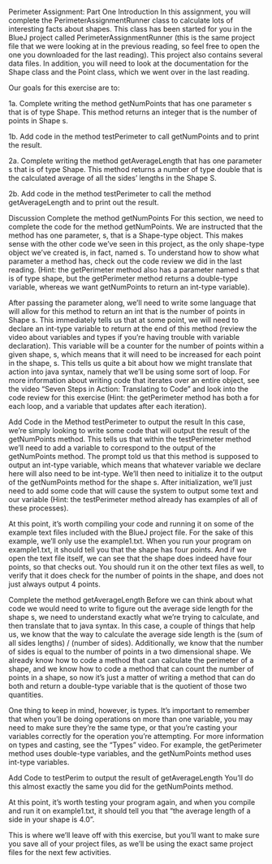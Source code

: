 Perimeter Assignment: Part One
Introduction
In this assignment, you will complete the PerimeterAssignmentRunner class to calculate lots of interesting facts about shapes. 
This class has been started for you in the BlueJ project called PerimeterAssignmentRunner 
(this is the same project file that we were looking at in the previous reading, so feel free to open the one you downloaded for the last reading).
This project also contains several data files. 
In addition, you will need to look at the documentation for the Shape class and the Point class, which we went over in the last reading.

Our goals for this exercise are to: 

1a. Complete writing the method getNumPoints that has one parameter s that is of type Shape. This method returns an integer that is the number of points in Shape s. 

1b. Add code in the method testPerimeter to call getNumPoints and to print the result.

2a. Complete writing the method getAverageLength that has one parameter s that is of type Shape. This method returns a number of type double that is the calculated average of all the sides’ lengths in the Shape S.

2b. Add code in the method testPerimeter to call the method getAverageLength and to print out the result. 

Discussion
Complete the method getNumPoints
For this section, we need to complete the code for the method getNumPoints. We are instructed that the method has one parameter, s, 
that is a Shape-type object. This makes sense with the other code we’ve seen in this project, as the only shape-type object we’ve created is,
in fact, named s. To understand how to show what parameter a method has, check out the code review we did in the last reading.
(Hint: the getPerimeter method also has a parameter named s that is of type shape, 
but the getPerimeter method returns a double-type variable, whereas we want getNumPoints to return an int-type variable).

After passing the parameter along, we’ll need to write some language that will allow for this method to return an int that is the number of points in Shape s. 
This immediately tells us that at some point, we will need to declare an int-type variable to return at the end of this method 
(review the video about variables and types if you’re having trouble with variable declaration). This variable will be a counter for the number 
of points within a given shape, s, which means that it will need to be increased for each point in the shape, s. 
This tells us quite a bit about how we might translate that action into java syntax, namely that we’ll be using some sort of loop. 
For more information about writing code that iterates over an entire object, 
see the video “Seven Steps in Action: Translating to Code” and look into the code review for this exercise
(Hint: the getPerimeter method has both a for each loop, and a variable that updates after each iteration).

Add Code in the Method testPerimeter to output the result
In this case, we’re simply looking to write some code that will output the result of the getNumPoints method.
This tells us that within the testPerimeter method we’ll need to add a variable to correspond to the output of the getNumPoints method.
The prompt told us that this method is supposed to output an int-type variable, which means that whatever variable we declare here will also need to be int-type. 
We’ll then need to initialize it to the output of the getNumPoints method for the shape s. 
After initialization, we’ll just need to add some code that will cause the system to output some text and our variable
(Hint: the testPerimeter method already has examples of all of these processes).

At this point, it’s worth compiling your code and running it on some of the example text files included with the BlueJ project file. For the sake of this example, we’ll only use the example1.txt. When you run your program on example1.txt, it should tell you that the shape has four points. And if we open the text file itself, we can see that the shape does indeed have four points, so that checks out. You should run it on the other text files as well, to verify that it does check for the number of points in the shape, and does not just always output 4 points.

Complete the method getAverageLength
Before we can think about what code we would need to write to figure out the average side length for the shape s, we need to understand exactly what we’re trying to calculate, and then translate that to java syntax. In this case, a couple of things that help us, we know that the way to calculate the average side length is the (sum of all sides lengths) / (number of sides). Additionally, we know that the number of sides is equal to the number of points in a two dimensional shape. We already know how to code a method that can calculate the perimeter of a shape, and we know how to code a method that can count the number of points in a shape, so now it’s just a matter of writing a method that can do both and return a double-type variable that is the quotient of those two quantities.

One thing to keep in mind, however, is types. It’s important to remember that when you’ll be doing operations on more than one variable, you may need to make sure they’re the same type, or that you’re casting your variables correctly for the operation you’re attempting. For more information on types and casting, see the “Types” video. For example, the getPerimeter method uses double-type variables, and the getNumPoints method uses int-type variables.

Add Code to testPerim to output the result of getAverageLength
You’ll do this almost exactly the same you did for the getNumPoints method. 

At this point, it’s worth testing your program again, and when you compile and run it on example1.txt, it should tell you that “the average length of a side in your shape is 4.0”.

This is where we’ll leave off with this exercise, but you’ll want to make sure you save all of your project files, as we’ll be using the exact same project files for the next few activities.
